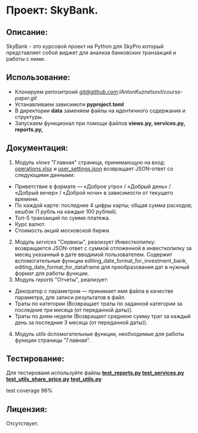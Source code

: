 # Проект: SkyBank.

## Описание:

SkyBank - это курсовой проект на Python для SkyPro который представляет собой виджет для анализа банковских транзакций и работы с ними.

## Использование:
* Клонируем репозитроий *git@github.com:lAntonKuznetsovl/course-paper.git*
* Устанавливаем зависимоти **pyproject.toml**
* В директории **data** заменяем файлы на идентичного содержания и структуры.
* Запускаем функционал при помощи файлов **views.py, services.py, reports.py,**


## Документация:

1. Модуль *views* "Главная" страница, принимающую на вход: [operations.xlsx](data%2Foperations.xlsx) и 
[user_settings.json](data%2Fuser_settings.json) возвращает JSON-ответ со следующими данными:
- Приветствие в формате  — «Доброе утро» / «Добрый день» / «Добрый вечер» / «Доброй ночи» 
в зависимости от текущего времени.
- По каждой карте:
последние 4 цифры карты;
общая сумма расходов;
кешбэк (1 рубль на каждые 100 рублей).
- Топ-5 транзакций по сумме платежа.
- Курс валют.
- Стоимость акций московской биржи.
2. Модуль *services* "Сервисы", реализует Инвесткопилку: возвращается JSON-ответ с суммой отложенной в инвесткопилку за месяц указанный в дате вводимой пользователем. Содержит вспомогательные функции editing_date_format_for_investment_bank, editing_date_format_for_dataframe для преобразования дат в нужный формат для работы функции.
3. Модуль *reports* "Отчеты", реализует:
- Декоратор с параметром — принимает имя файла в качестве параметра, для записи результатов в файл.
- Траты по категории (Возвращает траты по заданной категории за последние три месяца (от переданной даты)).
- Траты по дням недели (Возвращает среднюю сумму трат за каждый день за последние 3 месяца (от переданной даты)).
4. Модуль *utils* dспомогательные функции, необходимые для работы функции страницы "Главная". 


## Тестирование:
Для тестироваия используйте файлы 
**[test_reports.py](tests%2Ftest_reports.py)
[test_services.py](tests%2Ftest_services.py)
[test_utils_share_price.py](tests%2Ftest_utils_share_price.py)
[test_utils.py](tests%2Ftest_utils.py)**

test coverage 96%

## Лицензия:

Отсутствует.
